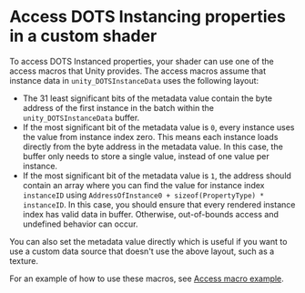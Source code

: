 # Access DOTS Instancing properties in a custom shader

To access DOTS Instanced properties, your shader can use one of the access macros that Unity provides. The access macros assume that instance data in `unity_DOTSInstanceData` uses the following layout:

* The 31 least significant bits of the metadata value contain the byte address of the first instance in the batch within the `unity_DOTSInstanceData` buffer.
* If the most significant bit of the metadata value is `0`, every instance uses the value from instance index zero. This means each instance loads directly from the byte address in the metadata value. In this case, the buffer only needs to store a single value, instead of one value per instance.
* If the most significant bit of the metadata value is `1`, the address should contain an array where you can find the value for instance index `instanceID` using `AddressOfInstance0 + sizeof(PropertyType) * instanceID`. In this case, you should ensure that every rendered instance index has valid data in buffer. Otherwise, out-of-bounds access and undefined behavior can occur.

You can also set the metadata value directly which is useful if you want to use a custom data source that doesn't use the above layout, such as a texture.

For an example of how to use these macros, see [Access macro example](dots-instancing-shaders-samples.md).
